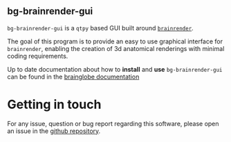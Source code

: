 ## bg-brainrender-gui
`bg-brainrender-gui` is a `qtpy` based GUI built around [`brainrender`](https://github.com/BrancoLab/BrainRender).

The goal of this program is to provide an easy to use graphical interface for `brainrender`, enabling the creation of 3d anatomical renderings with minimal coding requirements. 

Up to date documentation about how to **install** and **use** `bg-brainrender-gui` can be found in the [brainglobe documentation](https://docs.brainglobe.info/bg-brainrender-gui/bg-brainrender-gui)

# Getting in touch
For any issue, question or bug report regarding this software, please open an issue in the [github repository](https://github.com/brainglobe/bg-brainrender-gui).
